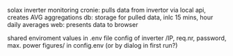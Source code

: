 solax inverter monitoring
cronie: pulls data from invertor via local api, creates AVG aggregations
db: storage for pulled data, inlc 15 mins, hour daily averages
web: presents data to browser


shared enviroment values in .env file
config of inverter /IP, req.nr, password, max. power figures/ in config.env (or by dialog in first run?)
